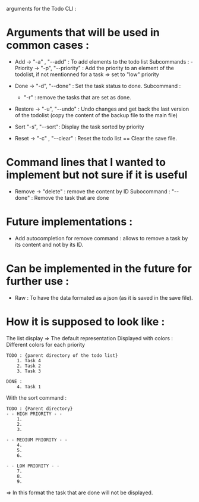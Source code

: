 arguments for the Todo CLI : 

# Arguments that will be used in common cases : 

- Add -> "-a" , "--add" : To add elements to the todo list
    Subcommands : 
        - Priority -> "-p", "--priority" : Add the priority to an element of the todolist, if not mentionned for a task => set to "low" priority

- Done -> "-d", "--done" : Set the task status to done. 
    Subcommand : 
    - "-r" : remove the tasks that are set as done. 

- Restore -> "-u", "--undo" : Undo changes and get back the last version of the todolist (copy the content of the backup file to the main file)
- Sort "-s", "--sort": Display the task sorted by priority
- Reset -> "-c" , "--clear" : Reset the todo list == Clear the save file.

# Command lines that I wanted to implement but not sure if it is useful 
- Remove -> "delete" : remove the content by ID
    Subocommand :
    "--done" : Remove the task that are done

# Future implementations : 
- Add autocompletion for remove command : allows to remove a task by its content and not by its ID. 

# Can be implemented in the future for further use : 
- Raw : To have the data formated as a json (as it is saved in the save file). 

# How it is supposed to look like : 

The list display => The default representation 
Displayed with colors : Different colors for each priority 

```
TODO : {parent directory of the todo list}
    1. Task 4 
    2. Task 2 
    3. Task 3

DONE : 
    4. Task 1
```

With the sort command : 
```
TODO : {Parent directory}
- - HIGH PRIORITY - - 
    1.
    2.
    3.

- - MEDIUM PRIORITY - - 
    4.
    5.
    6.

- - LOW PRIORITY - - 
    7.
    8.
    9.

```
=> In this format the task that are done will not be displayed. 
